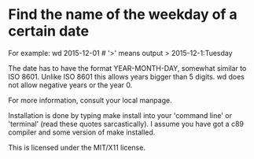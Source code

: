 Find the name of the weekday of a certain date
==============================================

For example:
	wd 2015-12-01 # '>' means output
	> 2015-12-1:Tuesday

The date has to have the format YEAR-MONTH-DAY,
somewhat similar to ISO 8601.
Unlike ISO 8601 this allows years bigger than 5 digits.
wd does not allow negative years or the year 0.

For more information, consult your local manpage.

Installation is done by typing
	make install
into your 'command line' or 'terminal' (read these quotes sarcastically).
I assume you have got a c89 compiler and some version of make installed.

This is licensed under the MIT/X11 license.
